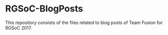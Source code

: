# RGSoC-BlogPosts
This repository consists of the files related to blog posts of Team Fusion for RGSoC 2017.
